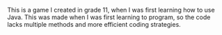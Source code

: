 This is a game I created in grade 11, when I was first learning how to use Java. This was
made when I was first learning to program, so the code lacks multiple methods and more efficient
coding strategies.